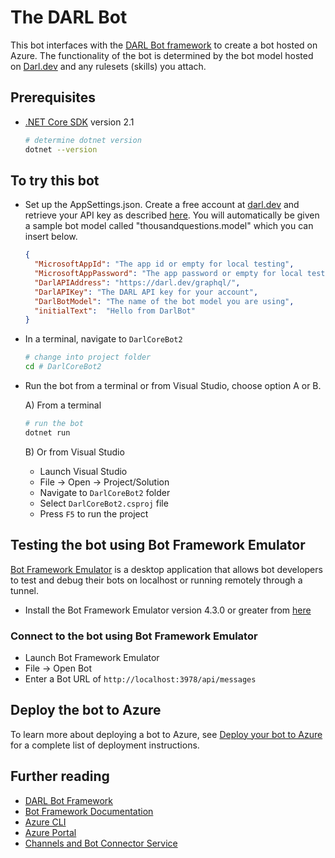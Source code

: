# The DARL Bot
This bot interfaces with the [DARL Bot framework](https://darl.ai) to create a bot hosted on Azure. The functionality of the bot is determined by the bot model hosted on [Darl.dev](https://darl.dev) and any rulesets (skills) you attach.

## Prerequisites

- [.NET Core SDK](https://dotnet.microsoft.com/download) version 2.1

  ```bash
  # determine dotnet version
  dotnet --version
  ```

## To try this bot

- Set up the AppSettings.json. Create a free account at [darl.dev](https://darl.dev) and retrieve your API key as described [here](https://darl.dev/docs/GraphQL_examples/#finding-your-api-key).
 You will automatically be given a sample bot model called "thousandquestions.model" which you can insert below.

    ```json
    {
      "MicrosoftAppId": "The app id or empty for local testing",
      "MicrosoftAppPassword": "The app password or empty for local testing",
      "DarlAPIAddress": "https://darl.dev/graphql/",
      "DarlAPIKey": "The DARL API key for your account",
      "DarlBotModel": "The name of the bot model you are using",
      "initialText":  "Hello from DarlBot"
    }
    ```

- In a terminal, navigate to `DarlCoreBot2`

    ```bash
    # change into project folder
    cd # DarlCoreBot2
    ```

- Run the bot from a terminal or from Visual Studio, choose option A or B.

  A) From a terminal

  ```bash
  # run the bot
  dotnet run
  ```

  B) Or from Visual Studio

  - Launch Visual Studio
  - File -> Open -> Project/Solution
  - Navigate to `DarlCoreBot2` folder
  - Select `DarlCoreBot2.csproj` file
  - Press `F5` to run the project

## Testing the bot using Bot Framework Emulator

[Bot Framework Emulator](https://github.com/microsoft/botframework-emulator) is a desktop application that allows bot developers to test and debug their bots on localhost or running remotely through a tunnel.

- Install the Bot Framework Emulator version 4.3.0 or greater from [here](https://github.com/Microsoft/BotFramework-Emulator/releases)

### Connect to the bot using Bot Framework Emulator

- Launch Bot Framework Emulator
- File -> Open Bot
- Enter a Bot URL of `http://localhost:3978/api/messages`

## Deploy the bot to Azure

To learn more about deploying a bot to Azure, see [Deploy your bot to Azure](https://aka.ms/azuredeployment) for a complete list of deployment instructions.

## Further reading

- [DARL Bot Framework](https://darl.dev/docs)
- [Bot Framework Documentation](https://docs.botframework.com)
- [Azure CLI](https://docs.microsoft.com/cli/azure/?view=azure-cli-latest)
- [Azure Portal](https://portal.azure.com)
- [Channels and Bot Connector Service](https://docs.microsoft.com/en-us/azure/bot-service/bot-concepts?view=azure-bot-service-4.0)
